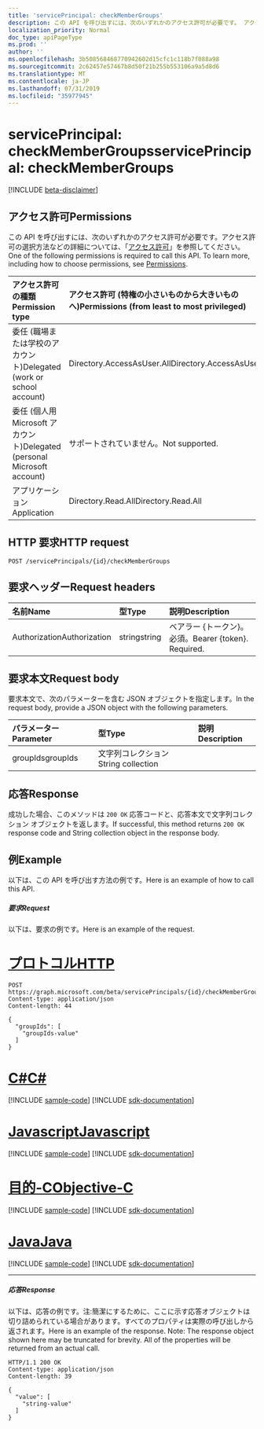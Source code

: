 ```yaml
---
title: 'servicePrincipal: checkMemberGroups'
description: この API を呼び出すには、次のいずれかのアクセス許可が必要です。 アクセス許可の選択方法などの詳細については、「アクセス許可」を参照してください。
localization_priority: Normal
doc_type: apiPageType
ms.prod: ''
author: ''
ms.openlocfilehash: 3b508568468770942602d15cfc1c118b7f088a98
ms.sourcegitcommit: 2c62457e57467b8d50f21b255b553106a9a5d8d6
ms.translationtype: MT
ms.contentlocale: ja-JP
ms.lasthandoff: 07/31/2019
ms.locfileid: "35977945"
---
```

# <a name="serviceprincipal-checkmembergroups"></a><span data-ttu-id="3f3ae-104">servicePrincipal: checkMemberGroups</span><span class="sxs-lookup"><span data-stu-id="3f3ae-104">servicePrincipal: checkMemberGroups</span></span>

[!INCLUDE [beta-disclaimer](../../includes/beta-disclaimer.md)]

## <a name="permissions"></a><span data-ttu-id="3f3ae-105">アクセス許可</span><span class="sxs-lookup"><span data-stu-id="3f3ae-105">Permissions</span></span>
<span data-ttu-id="3f3ae-p102">この API を呼び出すには、次のいずれかのアクセス許可が必要です。アクセス許可の選択方法などの詳細については、「[アクセス許可](/graph/permissions-reference)」を参照してください。</span><span class="sxs-lookup"><span data-stu-id="3f3ae-p102">One of the following permissions is required to call this API. To learn more, including how to choose permissions, see [Permissions](/graph/permissions-reference).</span></span>

|<span data-ttu-id="3f3ae-108">アクセス許可の種類</span><span class="sxs-lookup"><span data-stu-id="3f3ae-108">Permission type</span></span>      | <span data-ttu-id="3f3ae-109">アクセス許可 (特権の小さいものから大きいものへ)</span><span class="sxs-lookup"><span data-stu-id="3f3ae-109">Permissions (from least to most privileged)</span></span>              |
|:--------------------|:---------------------------------------------------------|
|<span data-ttu-id="3f3ae-110">委任 (職場または学校のアカウント)</span><span class="sxs-lookup"><span data-stu-id="3f3ae-110">Delegated (work or school account)</span></span> | <span data-ttu-id="3f3ae-111">Directory.AccessAsUser.All</span><span class="sxs-lookup"><span data-stu-id="3f3ae-111">Directory.AccessAsUser.All</span></span>    |
|<span data-ttu-id="3f3ae-112">委任 (個人用 Microsoft アカウント)</span><span class="sxs-lookup"><span data-stu-id="3f3ae-112">Delegated (personal Microsoft account)</span></span> | <span data-ttu-id="3f3ae-113">サポートされていません。</span><span class="sxs-lookup"><span data-stu-id="3f3ae-113">Not supported.</span></span>    |
|<span data-ttu-id="3f3ae-114">アプリケーション</span><span class="sxs-lookup"><span data-stu-id="3f3ae-114">Application</span></span> | <span data-ttu-id="3f3ae-115">Directory.Read.All</span><span class="sxs-lookup"><span data-stu-id="3f3ae-115">Directory.Read.All</span></span> |

## <a name="http-request"></a><span data-ttu-id="3f3ae-116">HTTP 要求</span><span class="sxs-lookup"><span data-stu-id="3f3ae-116">HTTP request</span></span>
<!-- { "blockType": "ignored" } -->
```http
POST /servicePrincipals/{id}/checkMemberGroups

```
## <a name="request-headers"></a><span data-ttu-id="3f3ae-117">要求ヘッダー</span><span class="sxs-lookup"><span data-stu-id="3f3ae-117">Request headers</span></span>
| <span data-ttu-id="3f3ae-118">名前</span><span class="sxs-lookup"><span data-stu-id="3f3ae-118">Name</span></span>       | <span data-ttu-id="3f3ae-119">型</span><span class="sxs-lookup"><span data-stu-id="3f3ae-119">Type</span></span> | <span data-ttu-id="3f3ae-120">説明</span><span class="sxs-lookup"><span data-stu-id="3f3ae-120">Description</span></span>|
|:---------------|:--------|:----------|
| <span data-ttu-id="3f3ae-121">Authorization</span><span class="sxs-lookup"><span data-stu-id="3f3ae-121">Authorization</span></span>  | <span data-ttu-id="3f3ae-122">string</span><span class="sxs-lookup"><span data-stu-id="3f3ae-122">string</span></span>  | <span data-ttu-id="3f3ae-p103">ベアラー {トークン}。必須。</span><span class="sxs-lookup"><span data-stu-id="3f3ae-p103">Bearer {token}. Required.</span></span> |

## <a name="request-body"></a><span data-ttu-id="3f3ae-125">要求本文</span><span class="sxs-lookup"><span data-stu-id="3f3ae-125">Request body</span></span>
<span data-ttu-id="3f3ae-126">要求本文で、次のパラメーターを含む JSON オブジェクトを指定します。</span><span class="sxs-lookup"><span data-stu-id="3f3ae-126">In the request body, provide a JSON object with the following parameters.</span></span>

| <span data-ttu-id="3f3ae-127">パラメーター</span><span class="sxs-lookup"><span data-stu-id="3f3ae-127">Parameter</span></span>    | <span data-ttu-id="3f3ae-128">型</span><span class="sxs-lookup"><span data-stu-id="3f3ae-128">Type</span></span>   |<span data-ttu-id="3f3ae-129">説明</span><span class="sxs-lookup"><span data-stu-id="3f3ae-129">Description</span></span>|
|:---------------|:--------|:----------|
|<span data-ttu-id="3f3ae-130">groupIds</span><span class="sxs-lookup"><span data-stu-id="3f3ae-130">groupIds</span></span>|<span data-ttu-id="3f3ae-131">文字列コレクション</span><span class="sxs-lookup"><span data-stu-id="3f3ae-131">String collection</span></span>||

## <a name="response"></a><span data-ttu-id="3f3ae-132">応答</span><span class="sxs-lookup"><span data-stu-id="3f3ae-132">Response</span></span>

<span data-ttu-id="3f3ae-133">成功した場合、このメソッドは `200 OK` 応答コードと、応答本文で文字列コレクション オブジェクトを返します。</span><span class="sxs-lookup"><span data-stu-id="3f3ae-133">If successful, this method returns `200 OK` response code and String collection object in the response body.</span></span>

## <a name="example"></a><span data-ttu-id="3f3ae-134">例</span><span class="sxs-lookup"><span data-stu-id="3f3ae-134">Example</span></span>
<span data-ttu-id="3f3ae-135">以下は、この API を呼び出す方法の例です。</span><span class="sxs-lookup"><span data-stu-id="3f3ae-135">Here is an example of how to call this API.</span></span>
##### <a name="request"></a><span data-ttu-id="3f3ae-136">要求</span><span class="sxs-lookup"><span data-stu-id="3f3ae-136">Request</span></span>
<span data-ttu-id="3f3ae-137">以下は、要求の例です。</span><span class="sxs-lookup"><span data-stu-id="3f3ae-137">Here is an example of the request.</span></span>

# <a name="httptabhttp"></a>[<span data-ttu-id="3f3ae-138">プロトコル</span><span class="sxs-lookup"><span data-stu-id="3f3ae-138">HTTP</span></span>](#tab/http)
<!-- {
  "blockType": "request",
  "name": "serviceprincipal_checkmembergroups"
}-->
```http
POST https://graph.microsoft.com/beta/servicePrincipals/{id}/checkMemberGroups
Content-type: application/json
Content-length: 44

{
  "groupIds": [
    "groupIds-value"
  ]
}
```
# <a name="ctabcsharp"></a>[<span data-ttu-id="3f3ae-139">C#</span><span class="sxs-lookup"><span data-stu-id="3f3ae-139">C#</span></span>](#tab/csharp)
[!INCLUDE [sample-code](../includes/snippets/csharp/serviceprincipal-checkmembergroups-csharp-snippets.md)]
[!INCLUDE [sdk-documentation](../includes/snippets/snippets-sdk-documentation-link.md)]

# <a name="javascripttabjavascript"></a>[<span data-ttu-id="3f3ae-140">Javascript</span><span class="sxs-lookup"><span data-stu-id="3f3ae-140">Javascript</span></span>](#tab/javascript)
[!INCLUDE [sample-code](../includes/snippets/javascript/serviceprincipal-checkmembergroups-javascript-snippets.md)]
[!INCLUDE [sdk-documentation](../includes/snippets/snippets-sdk-documentation-link.md)]

# <a name="objective-ctabobjc"></a>[<span data-ttu-id="3f3ae-141">目的-C</span><span class="sxs-lookup"><span data-stu-id="3f3ae-141">Objective-C</span></span>](#tab/objc)
[!INCLUDE [sample-code](../includes/snippets/objc/serviceprincipal-checkmembergroups-objc-snippets.md)]
[!INCLUDE [sdk-documentation](../includes/snippets/snippets-sdk-documentation-link.md)]

# <a name="javatabjava"></a>[<span data-ttu-id="3f3ae-142">Java</span><span class="sxs-lookup"><span data-stu-id="3f3ae-142">Java</span></span>](#tab/java)
[!INCLUDE [sample-code](../includes/snippets/java/serviceprincipal-checkmembergroups-java-snippets.md)]
[!INCLUDE [sdk-documentation](../includes/snippets/snippets-sdk-documentation-link.md)]

---


##### <a name="response"></a><span data-ttu-id="3f3ae-143">応答</span><span class="sxs-lookup"><span data-stu-id="3f3ae-143">Response</span></span>
<span data-ttu-id="3f3ae-p104">以下は、応答の例です。注:簡潔にするために、ここに示す応答オブジェクトは切り詰められている場合があります。すべてのプロパティは実際の呼び出しから返されます。</span><span class="sxs-lookup"><span data-stu-id="3f3ae-p104">Here is an example of the response. Note: The response object shown here may be truncated for brevity. All of the properties will be returned from an actual call.</span></span>
<!-- {
  "blockType": "response",
  "truncated": true,
  "@odata.type": "string",
  "isCollection": true
} -->
```http
HTTP/1.1 200 OK
Content-type: application/json
Content-length: 39

{
  "value": [
    "string-value"
  ]
}
```

<!-- uuid: 8fcb5dbc-d5aa-4681-8e31-b001d5168d79
2015-10-25 14:57:30 UTC -->
<!--
{
  "type": "#page.annotation",
  "description": "servicePrincipal: checkMemberGroups",
  "keywords": "",
  "section": "documentation",
  "tocPath": "",
  "suppressions": [
  ]
}
-->
